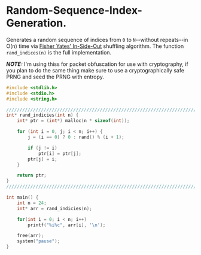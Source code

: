 # Random-Sequence-Index-Generation.
Generates a random sequence of indices from `0` to `N`--without repeats--in O(n) time via [Fisher Yates' In-Side-Out](https://en.wikipedia.org/wiki/Fisher%E2%80%93Yates_shuffle#The_.22inside-out.22_algorithm) shuffling algorithm. The function `rand_indices(n)` is the full implementation.

***NOTE:*** I'm using thiss for packet obfuscation for use with cryptography, if you plan to do the same thing make sure to use a cryptographically safe PRNG and seed the PRNG with entropy.

```C
#include <stdlib.h>
#include <stdio.h>
#include <string.h>

//////////////////////////////////////////////////////////////////////////
int* rand_indicies(int n) {
    int* ptr = (int*) malloc(n * sizeof(int));

    for (int i = 0, j; i < n; i++) {
        j = (i == 0) ? 0 : rand() % (i + 1);

        if (j != i)
            ptr[i] = ptr[j];
        ptr[j] = i;
    }

    return ptr;
}
//////////////////////////////////////////////////////////////////////////

int main() {
    int n = 24;
    int* arr = rand_indicies(n);

    for(int i = 0; i < n; i++)
        printf("%i%c", arr[i], '\n');

    free(arr);
    system("pause");
}
```
